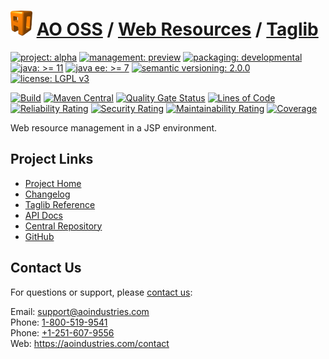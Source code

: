 # [<img src="ao-logo.png" alt="AO Logo" width="35" height="40">](https://github.com/ao-apps) [AO OSS](https://github.com/ao-apps/ao-oss) / [Web Resources](https://github.com/ao-apps/ao-web-resources) / [Taglib](https://github.com/ao-apps/ao-web-resources-taglib)

[![project: alpha](https://oss.aoapps.com/ao-badges/project-alpha.svg)](https://aoindustries.com/life-cycle#project-alpha)
[![management: preview](https://oss.aoapps.com/ao-badges/management-preview.svg)](https://aoindustries.com/life-cycle#management-preview)
[![packaging: developmental](https://oss.aoapps.com/ao-badges/packaging-developmental.svg)](https://aoindustries.com/life-cycle#packaging-developmental)  
[![java: &gt;= 11](https://oss.aoapps.com/ao-badges/java-11.svg)](https://docs.oracle.com/en/java/javase/11/)
[![java ee: &gt;= 7](https://oss.aoapps.com/ao-badges/javaee-7.svg)](https://docs.oracle.com/javaee/7/)
[![semantic versioning: 2.0.0](https://oss.aoapps.com/ao-badges/semver-2.0.0.svg)](https://semver.org/spec/v2.0.0.html)
[![license: LGPL v3](https://oss.aoapps.com/ao-badges/license-lgpl-3.0.svg)](https://www.gnu.org/licenses/lgpl-3.0)

[![Build](https://github.com/ao-apps/ao-web-resources-taglib/workflows/Build/badge.svg?branch=master)](https://github.com/ao-apps/ao-web-resources-taglib/actions?query=workflow%3ABuild)
[![Maven Central](https://maven-badges.herokuapp.com/maven-central/com.aoapps/ao-web-resources-taglib/badge.svg)](https://maven-badges.herokuapp.com/maven-central/com.aoapps/ao-web-resources-taglib)
[![Quality Gate Status](https://sonarcloud.io/api/project_badges/measure?branch=master&project=com.aoapps%3Aao-web-resources-taglib&metric=alert_status)](https://sonarcloud.io/dashboard?branch=master&id=com.aoapps%3Aao-web-resources-taglib)
[![Lines of Code](https://sonarcloud.io/api/project_badges/measure?branch=master&project=com.aoapps%3Aao-web-resources-taglib&metric=ncloc)](https://sonarcloud.io/component_measures?branch=master&id=com.aoapps%3Aao-web-resources-taglib&metric=ncloc)  
[![Reliability Rating](https://sonarcloud.io/api/project_badges/measure?branch=master&project=com.aoapps%3Aao-web-resources-taglib&metric=reliability_rating)](https://sonarcloud.io/component_measures?branch=master&id=com.aoapps%3Aao-web-resources-taglib&metric=Reliability)
[![Security Rating](https://sonarcloud.io/api/project_badges/measure?branch=master&project=com.aoapps%3Aao-web-resources-taglib&metric=security_rating)](https://sonarcloud.io/component_measures?branch=master&id=com.aoapps%3Aao-web-resources-taglib&metric=Security)
[![Maintainability Rating](https://sonarcloud.io/api/project_badges/measure?branch=master&project=com.aoapps%3Aao-web-resources-taglib&metric=sqale_rating)](https://sonarcloud.io/component_measures?branch=master&id=com.aoapps%3Aao-web-resources-taglib&metric=Maintainability)
[![Coverage](https://sonarcloud.io/api/project_badges/measure?branch=master&project=com.aoapps%3Aao-web-resources-taglib&metric=coverage)](https://sonarcloud.io/component_measures?branch=master&id=com.aoapps%3Aao-web-resources-taglib&metric=Coverage)

Web resource management in a JSP environment.

## Project Links
* [Project Home](https://oss.aoapps.com/web-resources/taglib/)
* [Changelog](https://oss.aoapps.com/web-resources/taglib/changelog)
* [Taglib Reference](https://oss.aoapps.com/web-resources/taglib/ao-web-resources.tld/)
* [API Docs](https://oss.aoapps.com/web-resources/taglib/apidocs/)
* [Central Repository](https://central.sonatype.com/artifact/com.aoapps/ao-web-resources-taglib)
* [GitHub](https://github.com/ao-apps/ao-web-resources-taglib)

## Contact Us
For questions or support, please [contact us](https://aoindustries.com/contact):

Email: [support@aoindustries.com](mailto:support@aoindustries.com)  
Phone: [1-800-519-9541](tel:1-800-519-9541)  
Phone: [+1-251-607-9556](tel:+1-251-607-9556)  
Web: https://aoindustries.com/contact
